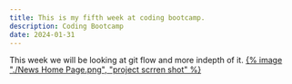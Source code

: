 ```yaml
---
title: This is my fifth week at coding bootcamp.
description: Coding Bootcamp
date: 2024-01-31
---
```


This week we will be looking at git flow and more indepth of it.
<a href="https://kgrim23.github.io">
{% image "./News Home Page.png", "project scrren shot" %}
</a>

<style>
    img {
        display: block;
        width: 40%;
        height: 40%;
        margin: auto;
		}
</style>
